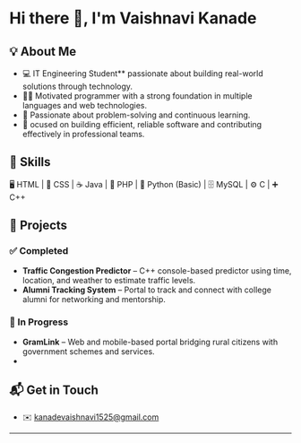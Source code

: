 # Hi there 👋, I'm Vaishnavi Kanade  

## 💡 About Me
- 💻  IT Engineering Student** passionate about building real-world solutions through technology.  
- 👨‍💻  Motivated programmer with a strong foundation in multiple languages and web technologies.
- 🧩  Passionate about problem-solving and continuous learning.
- 🎯  ocused on building efficient, reliable software and contributing effectively in professional teams.


## 🚀 Skills
🖥 HTML | 🎨 CSS | ☕ Java | 🐘 PHP | 🐍 Python (Basic) | 🗄 MySQL | ⚙ C | ➕ C++

## 📂 Projects  

### ✅ Completed  
 
- **Traffic Congestion Predictor** – C++ console-based predictor using time, location, and weather to estimate traffic levels.  
- **Alumni Tracking System** – Portal to track and connect with college alumni for networking and mentorship.  

### 🔄 In Progress  
- **GramLink** – Web and mobile-based portal bridging rural citizens with government schemes and services.
- 
## 📬 Get in Touch
- ✉️ kanadevaishnavi1525@gmail.com

---
